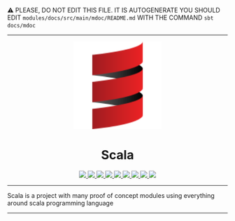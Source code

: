 :warning: PLEASE, DO NOT EDIT THIS FILE.
IT IS AUTOGENERATE YOU SHOULD EDIT `modules/docs/src/main/mdoc/README.md`
WITH THE COMMAND `sbt docs/mdoc`

---

<p align="center"><img width="200" src="https://raw.githubusercontent.com/mvillafuertem/scala/master/scala-lang-icon.svg"/></p>
<h1 align="center">Scala</h1>
<p align="center">
  <a href="https://www.paypal.com/cgi-bin/webscr?cmd=_donations&business=HE7K7HLJJBVWN&currency_code=EUR&source=url">
    <img src="https://img.shields.io/badge/donate-PayPal-green.svg?logo=paypal"/>
  </a>
  <a href="https://github.com/scala/scala/releases">
    <img src="https://img.shields.io/badge/scala-2.13.4-red.svg?logo=scala&logoColor=red"/>
  </a>  
  <a href="https://www.oracle.com/technetwork/java/javase/11all-relnotes-5013287.html">
    <img src="https://img.shields.io/badge/jdk-11.0.8-orange.svg?logo=java&logoColor=white"/>
  </a>  
  <a href="https://github.com/sbt/sbt/releases">
    <img src="https://img.shields.io/badge/sbt-1.4.3-blue.svg?logo=sbt"/>
  </a>
  <a href="https://codecov.io/gh/mvillafuertem/scala">
    <img src="https://codecov.io/gh/mvillafuertem/scala/branch/master/graph/badge.svg?style=svg"/>
  </a>    
  <a href="https://github.com/mvillafuertem/scala/actions?query=workflow%3A%22scalaci%22">
    <img src="https://github.com/mvillafuertem/scala/workflows/scalaci/badge.svg"/>
  </a>  
  <a href="https://circleci.com/gh/mvillafuertem/scala">
    <img src="https://img.shields.io/circleci/build/github/mvillafuertem/scala?logo=circleci&style=flat"/>
  </a>  
  <a href="https://travis-ci.com/mvillafuertem/scala">
    <img src="https://img.shields.io/travis/mvillafuertem/scala/master.svg?logo=travis&style=flat"/>
  </a>  
  <a href="https://github.com/scala-steward-org/scala-steward">
    <img src="https://img.shields.io/badge/Scala_Steward-helping-blue.svg?style=flat&logo=data:image/png;base64,iVBORw0KGgoAAAANSUhEUgAAAA4AAAAQCAMAAAARSr4IAAAAVFBMVEUAAACHjojlOy5NWlrKzcYRKjGFjIbp293YycuLa3pYY2LSqql4f3pCUFTgSjNodYRmcXUsPD/NTTbjRS+2jomhgnzNc223cGvZS0HaSD0XLjbaSjElhIr+AAAAAXRSTlMAQObYZgAAAHlJREFUCNdNyosOwyAIhWHAQS1Vt7a77/3fcxxdmv0xwmckutAR1nkm4ggbyEcg/wWmlGLDAA3oL50xi6fk5ffZ3E2E3QfZDCcCN2YtbEWZt+Drc6u6rlqv7Uk0LdKqqr5rk2UCRXOk0vmQKGfc94nOJyQjouF9H/wCc9gECEYfONoAAAAASUVORK5CYII="/>
  </a>
</p> 

****

Scala is a project with many proof of concept modules 
using everything around scala programming language

****
